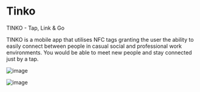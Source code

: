 # Tinko
TINKO - Tap, Link & Go

TINKO is a mobile app that utilises NFC tags granting the user the ability to easily connect between people in casual social and professional work environments.
You would be able to meet new people and stay connected just by a tap.

![image](https://user-images.githubusercontent.com/59375245/189759884-c50458fb-ad4b-413b-b6c1-222c9a793f35.png)

![image](https://user-images.githubusercontent.com/59375245/189759790-1837bb9b-c4bb-4b7b-8053-6f81b70c6a32.png)
